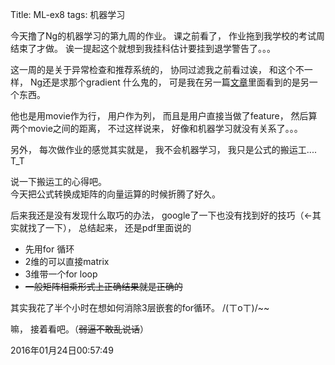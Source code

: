 Title: ML-ex8
tags: 机器学习  

今天撸了Ng的机器学习的第九周的作业。 课之前看了， 作业拖到我学校的考试周结束了才做。 诶一提起这个就想到我挂科估计要挂到退学警告了。。。  

这一周的是关于异常检查和推荐系统的， 协同过滤我之前看过诶， 和这个不一样， Ng还是求那个gradient 什么鬼的， 可是我在另一篇[文章][article]里面看到的是另一个东西。

[article]: http://www.salemmarafi.com/code/collaborative-filtering-with-python/

他也是用movie作为行， 用户作为列， 而且是用户直接当做了feature， 然后算两个movie之间的距离， 不过这样说来， 好像和机器学习就没有关系了。。。  

另外， 每次做作业的感觉其实就是， 我不会机器学习， 我只是公式的搬运工....  T_T  

说一下搬运工的心得吧。  
今天把公式转换成矩阵的向量运算的时候折腾了好久。  

后来我还是没有发现什么取巧的办法， google了一下也没有找到好的技巧（←其实就找了一下）， 总结起来， 还是pdf里面说的  

- 先用for 循环
- 2维的可以直接matrix
- 3维带一个for loop
- ~~一般矩阵相乘形式上正确结果就是正确的~~  

其实我花了半个小时在想如何消除3层嵌套的for循环。  /(ㄒoㄒ)/~~  


嘛， 接着看吧。（~~弱逼不敢乱说话~~）  


2016年01月24日00:57:49